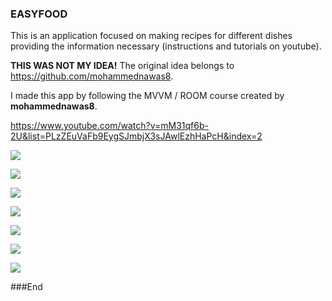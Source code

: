 ### EASYFOOD

This is an application focused on making recipes for different dishes providing the information
necessary (instructions and tutorials on youtube).


 **THIS WAS NOT MY IDEA!**
The original idea belongs to https://github.com/mohammednawas8.

I made this app by following the MVVM / ROOM course created by **mohammednawas8**.

https://www.youtube.com/watch?v=mM31qf6b-2U&list=PLzZEuVaFb9EygSJmbjX3sJAwlEzhHaPcH&index=2

![](https://i.postimg.cc/Y2Ln9xHf/Whats-App-Image-2022-11-16-at-9-21-47-PM-3.jpg)

![](https://i.postimg.cc/TwpknVWx/Whats-App-Image-2022-11-16-at-9-21-46-PM.jpg)

![](https://i.postimg.cc/rm3fjDSr/Whats-App-Image-2022-11-16-at-9-21-46-PM-2.jpg)

![](https://i.postimg.cc/GpM7B7tz/Whats-App-Image-2022-11-16-at-9-21-46-PM-1.jpg)

![](https://i.postimg.cc/7hzmWqVQ/Whats-App-Image-2022-11-16-at-9-21-47-PM.jpg)

![](https://i.postimg.cc/zXnxwX3y/Whats-App-Image-2022-11-16-at-9-21-47-PM-1.jpg)

![](https://i.postimg.cc/QxL6WWNL/Whats-App-Image-2022-11-16-at-9-21-47-PM-2.jpg)

###End
